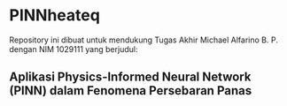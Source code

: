 # PINNheateq

Repository ini dibuat untuk mendukung Tugas Akhir Michael Alfarino B. P. dengan NIM 1029111 yang berjudul:

## Aplikasi Physics-Informed Neural Network (PINN) dalam Fenomena Persebaran Panas

